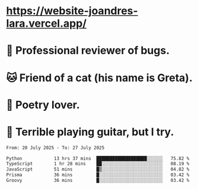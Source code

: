 # https://website-joandres-lara.vercel.app/
# 🐛 Professional reviewer of bugs.
# 🐱 Friend of a cat (his name is Greta).
# 📜 Poetry lover.
# 🎸 Terrible playing guitar, but I try.

<!--START_SECTION:waka-->

```txt
From: 20 July 2025 - To: 27 July 2025

Python            13 hrs 37 mins  ███████████████████░░░░░░   75.82 %
TypeScript        1 hr 28 mins    ██░░░░░░░░░░░░░░░░░░░░░░░   08.19 %
JavaScript        51 mins         █▒░░░░░░░░░░░░░░░░░░░░░░░   04.82 %
Prisma            36 mins         █░░░░░░░░░░░░░░░░░░░░░░░░   03.42 %
Groovy            36 mins         █░░░░░░░░░░░░░░░░░░░░░░░░   03.42 %
```

<!--END_SECTION:waka-->
